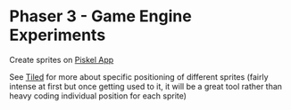 # Phaser 3 - Game Engine Experiments

Create sprites on [Piskel App](https://www.piskelapp.com/)

See [Tiled](https://www.mapeditor.org/) for more about specific positioning of different sprites (fairly intense at first but once getting used to it, it will be a great tool rather than heavy coding individual position for each sprite)
